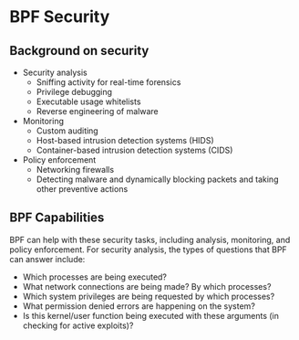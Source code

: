 # BPF Security

## Background on security
* Security analysis
  * Sniffing activity for real-time forensics
  * Privilege debugging
  * Executable usage whitelists
  * Reverse engineering of malware
* Monitoring
  * Custom auditing
  * Host-based intrusion detection systems (HIDS)
  * Container-based intrusion detection systems (CIDS)
* Policy enforcement
  * Networking firewalls
  * Detecting malware and dynamically blocking packets and taking other preventive actions


## BPF Capabilities
BPF can help with these security tasks, including analysis, monitoring, and policy enforcement.
For security analysis, the types of questions that BPF can answer include:
- Which processes are being executed?
- What network connections are being made? By which processes?
- Which system privileges are being requested by which processes?
- What permission denied errors are happening on the system?
- Is this kernel/user function being executed with these arguments (in checking for active
exploits)?